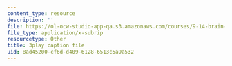 ```yaml
---
content_type: resource
description: ''
file: https://ol-ocw-studio-app-qa.s3.amazonaws.com/courses/9-14-brain-structure-and-its-origins-spring-2014/8ad45200cf6dd40961286513c5a9a532_555137.srt
file_type: application/x-subrip
resourcetype: Other
title: 3play caption file
uid: 8ad45200-cf6d-d409-6128-6513c5a9a532
---
```


